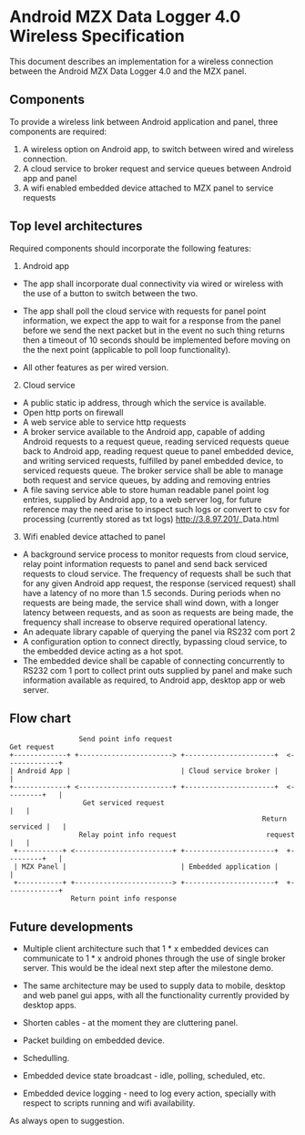 # Android MZX Data Logger 4.0 Wireless Specification

This document describes an implementation for a wireless connection between the Android MZX Data Logger 4.0 and the MZX panel.

## Components

To provide a wireless link between Android application and panel, three components are required:  

1. A wireless option on Android app, to switch between wired and wireless connection.
2. A cloud service to broker request and service queues between Android app and panel
3. A wifi enabled embedded device attached to MZX panel to service requests

## Top level architectures

Required components should incorporate the following features:  

1. Android app
* The app shall incorporate dual connectivity via wired or wireless with the use of a button to switch between the two.
* The app shall poll the cloud service with requests for panel point information, we expect the app to wait for a response from the panel before we send the next packet but in the event no such thing returns then a timeout of 10 seconds should be implemented before moving on the the next point (applicable to poll loop functionality).

* All other features as per wired version.

2. Cloud service

* A public static ip address, through which the service is available.
* Open http ports on firewall
* A web service able to service http requests
* A broker service available to the Android app, capable of adding Android requests to a request queue, reading serviced requests queue back to Android app, reading request queue to panel embedded device, and writing serviced requests, fulfilled by panel embedded device, to serviced requests queue. The broker service shall be able to manage both request and service queues, by adding and removing entries
* A file saving service able to store human readable panel point log entries, supplied by Android app, to a web server log, for future reference may the need arise to inspect such logs or convert to csv for processing (currently stored as txt logs)
http://3.8.97.201/<panelid>_Data.html

3. Wifi enabled device attached to panel

* A background service process to monitor requests from cloud service, relay point information requests to panel and send back serviced requests to cloud service. The frequency of requests shall be such that for any given Android app request, the response (serviced request) shall have a latency of no more than 1.5 seconds. During periods when no requests are being made, the service shall wind down, with a longer latency between requests, and as soon as requests are being made, the frequency shall increase to observe required operational latency.
* An adequate library capable of querying the panel via RS232 com port 2
* A configuration option to connect directly, bypassing cloud service, to the embedded device acting as a hot spot.
* The embedded device shall be capable of connecting concurrently to RS232 com 1 port to collect print outs supplied by panel and make such information available as required, to Android app, desktop app or web server.

## Flow chart

```
                 Send point info request                              Get request
+-------------+ +-----------------------> +----------------------+  <-------------+
| Android App |                           | Cloud service broker |                |
+-------------+ <-----------------------+ +----------------------+  <---------+   |
                  Get serviced request                                        |   |
                                                              Return serviced |   |
                 Relay point info request                      request        |   |
 +-----------+ <------------------------+ +----------------------+  +---------+   |
 | MZX Panel |                            | Embedded application |                |
 +-----------+ +------------------------> +----------------------+  +-------------+
               Return point info response
```
## Future developments

* Multiple client architecture such that 1 * x embedded devices can communicate to 1 * x android phones through the use of single broker server. This would be the ideal next step after the milestone demo.

* The same architecture may be used to supply data to mobile, desktop and web panel gui apps, with all the functionality currently provided by desktop apps.

* Shorten cables - at the moment they are cluttering panel.

* Packet building on embedded device.

* Schedulling.

* Embedded device state broadcast - idle, polling, scheduled, etc.

* Embedded device logging - need to log every action, specially with respect to scripts running and wifi availability.

As always open to suggestion.
